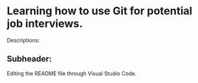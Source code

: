 # Learning how to use Git for potential job interviews.

Descriptions: 
## Subheader:
Editing the README file through Visual Studio Code.